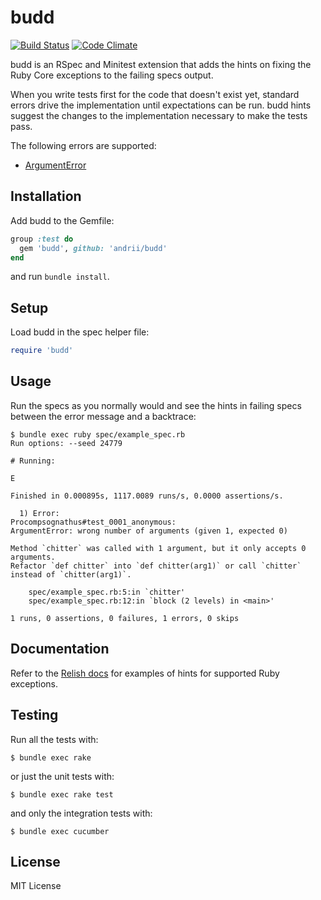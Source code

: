 # budd

[![Build Status](https://travis-ci.org/andrii/budd.svg?branch=master)](https://travis-ci.org/andrii/budd)
[![Code Climate](https://codeclimate.com/github/andrii/budd/badges/gpa.svg)](https://codeclimate.com/github/andrii/budd)

budd is an RSpec and Minitest extension that adds the hints on fixing the Ruby Core exceptions to the failing specs output.

When you write tests first for the code that doesn't exist yet, standard errors drive the implementation until expectations can be run. budd hints suggest the changes to the implementation necessary to make the tests pass.

The following errors are supported:
* [ArgumentError](https://relishapp.com/andrii/budd/docs/rspec/argumenterror)

## Installation

Add budd to the Gemfile:
```ruby
group :test do
  gem 'budd', github: 'andrii/budd'
end
```

and run `bundle install`.

## Setup

Load budd in the spec helper file:
```ruby
require 'budd'
```

## Usage

Run the specs as you normally would and see the hints in failing specs between the error message and a backtrace:
```
$ bundle exec ruby spec/example_spec.rb 
Run options: --seed 24779

# Running:

E

Finished in 0.000895s, 1117.0089 runs/s, 0.0000 assertions/s.

  1) Error:
Procompsognathus#test_0001_anonymous:
ArgumentError: wrong number of arguments (given 1, expected 0)

Method `chitter` was called with 1 argument, but it only accepts 0 arguments.
Refactor `def chitter` into `def chitter(arg1)` or call `chitter` instead of `chitter(arg1)`.

    spec/example_spec.rb:5:in `chitter'
    spec/example_spec.rb:12:in `block (2 levels) in <main>'

1 runs, 0 assertions, 0 failures, 1 errors, 0 skips
```

## Documentation

Refer to the [Relish docs](http://www.relishapp.com/andrii/budd/docs) for examples of hints for supported Ruby exceptions.

## Testing

Run all the tests with:
```
$ bundle exec rake
```

or just the unit tests with:
```
$ bundle exec rake test
```

and only the integration tests with:
```
$ bundle exec cucumber
```

## License

MIT License
